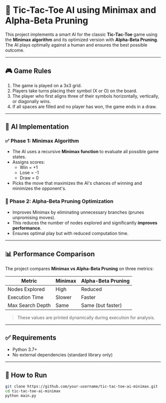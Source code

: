 # 🤖 Tic-Tac-Toe AI using Minimax and Alpha-Beta Pruning

This project implements a smart AI for the classic **Tic-Tac-Toe** game using the **Minimax algorithm** and its optimized version with **Alpha-Beta Pruning**. The AI plays optimally against a human and ensures the best possible outcome.

---

## 🎮 Game Rules

1. The game is played on a 3x3 grid.
2. Players take turns placing their symbol (X or O) on the board.
3. The player who first aligns three of their symbols horizontally, vertically, or diagonally wins.
4. If all spaces are filled and no player has won, the game ends in a draw.

---

## 🧠 AI Implementation

### ✅ Phase 1: Minimax Algorithm

- The AI uses a recursive **Minimax function** to evaluate all possible game states.
- Assigns scores:  
  - Win = +1  
  - Lose = -1  
  - Draw = 0
- Picks the move that maximizes the AI's chances of winning and minimizes the opponent's.

### 🧠 Phase 2: Alpha-Beta Pruning Optimization

- Improves Minimax by eliminating unnecessary branches (prunes unpromising moves).
- This reduces the number of nodes explored and significantly **improves performance**.
- Ensures optimal play but with reduced computation time.

---

## 📊 Performance Comparison

The project compares **Minimax vs Alpha-Beta Pruning** on three metrics:

| Metric                | Minimax | Alpha-Beta Pruning |
|-----------------------|---------|--------------------|
| Nodes Explored        | High    | Reduced            |
| Execution Time        | Slower  | Faster             |
| Max Search Depth      | Same    | Same (but faster)  |

> These values are printed dynamically during execution for analysis.

---

## ✅ Requirements

- Python 3.7+
- No external dependencies (standard library only)

---

## 🚀 How to Run

```bash
git clone https://github.com/your-username/tic-tac-toe-ai-minimax.git
cd tic-tac-toe-ai-minimax
python main.py
